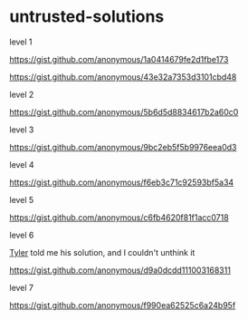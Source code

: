 untrusted-solutions
===================
level 1

https://gist.github.com/anonymous/1a0414679fe2d1fbe173

https://gist.github.com/anonymous/43e32a7353d3101cbd48

level 2

https://gist.github.com/anonymous/5b6d5d8834617b2a60c0

level 3

https://gist.github.com/anonymous/9bc2eb5f5b9976eea0d3


level 4

https://gist.github.com/anonymous/f6eb3c71c92593bf5a34


level 5

https://gist.github.com/anonymous/c6fb4620f81f1acc0718

level 6

[Tyler](https://github.com/tylermauthe) told me his solution, and I couldn't unthink it

https://gist.github.com/anonymous/d9a0dcdd111003168311

level 7

https://gist.github.com/anonymous/f990ea62525c6a24b95f
